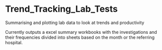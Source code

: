 # Trend_Tracking_Lab_Tests

Summarising and plotting lab data to look at trends and productivity

Currently outputs a excel summary workbooks with the investigations and their frequencies divided into sheets based on the month or the referring hospital.
